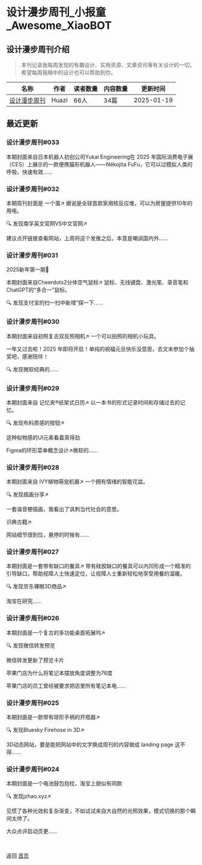 # 设计漫步周刊_小报童_Awesome_XiaoBOT

## 设计漫步周刊介绍
> 本刊记录我每周发现的有趣设计、实用资源、文章资讯等有关设计的一切。希望每周我眼中的设计也可以帮助到你。  
  


|名称|作者|读者数量|内容数量|更新时间|
|---|---|---|---|---|
|[设计漫步周刊](https://xiaobot.net/p/DesignStroll?refer=0b133df9-27dc-423b-8101-639049001c13)|Huazi|66人|34篇|2025-01-19|

## 最近更新
### 设计漫步周刊#033

本期封面来自日本机器人初创公司Yukai Engineering在 2025 年国际消费电子展（CES）上展示的一款便携猫形机器人——Nékojita
FuFu，它可以过模拟人类的呼吸，快速有效......

### 设计漫步周刊#032

本期周刊封面是 一个蛋↗︎ 据说是全球首款家用核反应堆，可以为房屋提供10年的用电。

🔍 发现南孚英文官网VS中文官网↗︎

建议点开链接查看网站，上周将这个发推之后，本意是嘲讽国内外......

### 设计漫步周刊#031

2025新年第一期🎉

本期封面来自Cheerdots2分体空气鼠标↗︎ 鼠标、无线键盘、激光笔、录音笔和ChatGPT的“多合一”鼠标。

🔍 发现支付宝的扫一扫中新增“探一下......

### 设计漫步周刊#030

本期封面来自初照复古双反照相机↗︎ 一个可以拍照的相机小玩具。

一年又过去啦！2025 年即将开启！单纯的祝福元旦快乐没意思，去文末参加个抽奖吧，感谢陪伴！

🔍 发现微软经典的......

### 设计漫步周刊#029

本期封面来自 记忆夹®纸架式日历↗︎ 以一本书的形式记录时间和存储过去的记忆。

🔍 发现布料质感的按钮↗︎

这种拟物感的UI元素看着真得劲

Figma的环形菜单概念设计↗︎微软的......

### 设计漫步周刊#028

本期封面来自 IVY植物萌宠机器↗︎ 一个拥有情绪的智能花盆。

🔍 发现插画分享↗︎

一套谐音梗插画，我看出了讽刺当代社会的意思。

识典古籍↗︎

网站细节很到位，悬停的时候有......

### 设计漫步周刊#027

本期封面是一套带有缺口的餐具↗︎ 带有硅胶缺口的餐具可以内凹形成一个精准的引导缺口，帮助视障人士快速定位，让视障人士重新轻松地享受用餐的温暖。

🔍 发现京东裸眼3D商品↗︎

淘宝在研究......

### 设计漫步周刊#026

本期封面是一个复古的多功能桌面拓展坞↗︎

🔍 发现微信转发预览

微信转发更新了预览卡片

苹果门店为什么将笔记本摆放角度调整为76度

苹果门店的员工曾经被要求把店里所有笔记本电......

### 设计漫步周刊#025

本期封面是一款带有球形手柄的开瓶器↗︎

🔍 发现Bluesky Firehose in 3D↗︎

3D动态网站，要是能把网站中的文字换成周刊的内容做成 landing page 这不得......

### 设计漫步周刊#024

本期封面是一个电池鼓包抱枕，淘宝上貌似有同款

🔍 发现jzhao.xyz↗︎

见惯了各种光效和复杂渐变，不如试试来自大自然的光照效果，模式切换的那个瞬间太帅了。

大众点评启动页更......


<a href="https://github.com/Reno9527/awesome-xiaobot" style="color: white; text-decoration: none;">awesome-xiaobot</a>

返回 [首页](../README.md)
